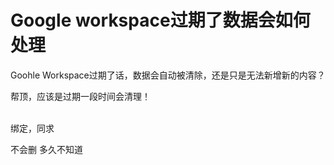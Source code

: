 # Google workspace过期了数据会如何处理


Goohle Workspace过期了话，数据会自动被清除，还是只是无法新增新的内容？

帮顶，应该是过期一段时间会清理！<br />
<br />
<img src="static/image/smiley/default/lol.gif" smilieid="12" border="0" alt="" /><img src="static/image/smiley/default/lol.gif" smilieid="12" border="0" alt="" /><img src="static/image/smiley/default/lol.gif" smilieid="12" border="0" alt="" />

绑定，同求

不会删 多久不知道
